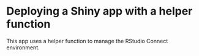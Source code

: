# Deploying a Shiny app with a helper function

This app uses a helper function to manage the RStudio Connect environment.